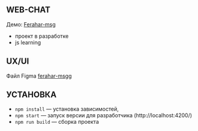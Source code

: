 
## WEB-CHAT
Демо: <a href="https://ferahar-msg.netlify.app/">Ferahar-msg</a>
- проект в разработке
- js learning

## UX/UI
Файл Figma <a href="https://www.figma.com/file/KKfDj7ZXqhzazW3yBuTyrG/ferahar-msgr?node-id=0%3A1&viewport=466%2C373%2C0.47879621386528015">ferahar-msgg</a>

## УСТАНОВКА
- `npm install` — установка зависимостей,
- `npm start` — запуск версии для разработчика (http://localhost:4200/)
- `npm run build` — сборка проекта
